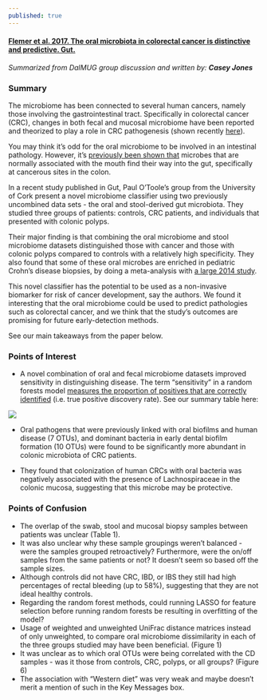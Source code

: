 ```yaml
---
published: true
---
```

 
#### [Flemer et al. 2017. The oral microbiota in colorectal cancer is distinctive and predictive. Gut.](http://gut.bmj.com/content/early/2017/10/07/gutjnl-2017-314814)

_Summarized from DalMUG group discussion and written by:
**Casey Jones**_

### Summary
The microbiome has been connected to several human cancers, namely those involving the gastrointestinal tract. Specifically in colorectal cancer (CRC), changes in both fecal and mucosal microbiome have been reported and theorized to play a role in CRC pathogenesis (shown recently [here](http://gut.bmj.com/content/66/4/633)).

You may think it’s odd for the oral microbiome to be involved in an intestinal pathology. However, it’s [previously been shown that](http://gut.bmj.com/content/66/4/633) microbes that are normally associated with the mouth find their way into the gut, specifically at cancerous sites in the colon. 

In a recent study published in Gut, Paul O’Toole’s group from the University of Cork present a novel microbiome classifier using two previously uncombined data sets - the oral and stool-derived gut microbiota. They studied three groups of patients: controls, CRC patients, and individuals that presented with colonic polyps. 

Their major finding is that combining the oral microbiome and stool microbiome datasets distinguished those with cancer and those with colonic polyps compared to controls with a relatively high specificity. They also found that some of these oral microbes are enriched in pediatric Crohn’s disease biopsies, by doing a meta-analysis with [a large 2014 study](https://www.ncbi.nlm.nih.gov/pubmed/24629344). 

This novel classifier has the potential to be used as a non-invasive biomarker for risk of cancer development, say the authors. We found it interesting that the oral microbiome could be used to predict pathologies such as colorectal cancer, and we think that the study’s outcomes are promising for future early-detection methods. 

See our main takeaways from the paper below.


### Points of Interest
- A novel combination of oral and fecal microbiome datasets improved sensitivity in distinguishing disease. The term “sensitivity” in a random forests model [measures the proportion of positives that are correctly identified](http://shahramabyari.com/2016/02/22/measuring-performance-of-classifiers/) (i.e. true positive discovery rate). See our summary table here:

![]({{site.baseurl}}/https://i.imgur.com/Yg06snV.png)

- Oral pathogens that were previously linked with oral biofilms and human disease (7 OTUs), and dominant bacteria in early dental biofilm formation (10 OTUs) were found to be significantly more abundant in colonic microbiota of CRC patients.

- They found that colonization of human CRCs with oral bacteria was negatively associated with the presence of Lachnospiraceae in the colonic mucosa, suggesting that this microbe may be protective. 

### Points of Confusion
- The overlap of the swab, stool and mucosal biopsy samples between patients was unclear (Table 1). 
- It was also unclear why these sample groupings weren’t balanced - were the samples grouped retroactively? Furthermore, were the on/off samples from the same patients or not? It doesn’t seem so based off the sample sizes. 
- Although controls did not have CRC, IBD, or IBS they still had high percentages of rectal bleeding (up to 58%), suggesting that they are not ideal healthy controls. 
- Regarding the random forest methods, could running LASSO for feature selection before running random forests be resulting in overfitting of the model?
- Usage of weighted and unweighted UniFrac distance matrices instead of only unweighted, to compare oral microbiome dissimilarity in each of the three groups studied may have been beneficial. (Figure 1) 
- It was unclear as to which oral OTUs were being correlated with the CD samples - was it those from controls, CRC, polyps, or all groups? (Figure 6) 
- The association with “Western diet” was very weak and maybe doesn’t merit a mention of such in the Key Messages box.
